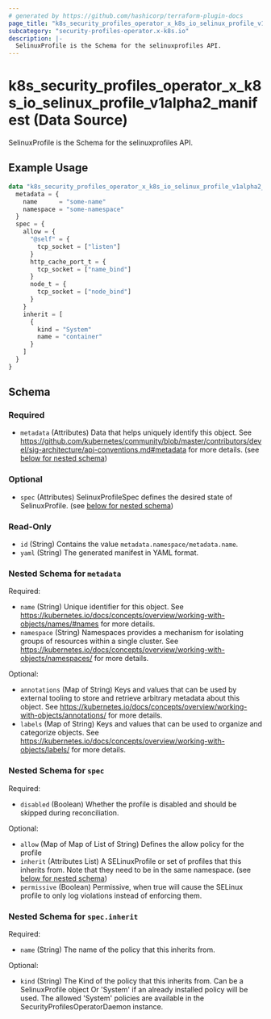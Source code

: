 ```yaml
---
# generated by https://github.com/hashicorp/terraform-plugin-docs
page_title: "k8s_security_profiles_operator_x_k8s_io_selinux_profile_v1alpha2_manifest Data Source - terraform-provider-k8s"
subcategory: "security-profiles-operator.x-k8s.io"
description: |-
  SelinuxProfile is the Schema for the selinuxprofiles API.
---
```


# k8s_security_profiles_operator_x_k8s_io_selinux_profile_v1alpha2_manifest (Data Source)

SelinuxProfile is the Schema for the selinuxprofiles API.

## Example Usage

```terraform
data "k8s_security_profiles_operator_x_k8s_io_selinux_profile_v1alpha2_manifest" "example" {
  metadata = {
    name      = "some-name"
    namespace = "some-namespace"
  }
  spec = {
    allow = {
      "@self" = {
        tcp_socket = ["listen"]
      }
      http_cache_port_t = {
        tcp_socket = ["name_bind"]
      }
      node_t = {
        tcp_socket = ["node_bind"]
      }
    }
    inherit = [
      {
        kind = "System"
        name = "container"
      }
    ]
  }
}
```

<!-- schema generated by tfplugindocs -->
## Schema

### Required

- `metadata` (Attributes) Data that helps uniquely identify this object. See https://github.com/kubernetes/community/blob/master/contributors/devel/sig-architecture/api-conventions.md#metadata for more details. (see [below for nested schema](#nestedatt--metadata))

### Optional

- `spec` (Attributes) SelinuxProfileSpec defines the desired state of SelinuxProfile. (see [below for nested schema](#nestedatt--spec))

### Read-Only

- `id` (String) Contains the value `metadata.namespace/metadata.name`.
- `yaml` (String) The generated manifest in YAML format.

<a id="nestedatt--metadata"></a>
### Nested Schema for `metadata`

Required:

- `name` (String) Unique identifier for this object. See https://kubernetes.io/docs/concepts/overview/working-with-objects/names/#names for more details.
- `namespace` (String) Namespaces provides a mechanism for isolating groups of resources within a single cluster. See https://kubernetes.io/docs/concepts/overview/working-with-objects/namespaces/ for more details.

Optional:

- `annotations` (Map of String) Keys and values that can be used by external tooling to store and retrieve arbitrary metadata about this object. See https://kubernetes.io/docs/concepts/overview/working-with-objects/annotations/ for more details.
- `labels` (Map of String) Keys and values that can be used to organize and categorize objects. See https://kubernetes.io/docs/concepts/overview/working-with-objects/labels/ for more details.


<a id="nestedatt--spec"></a>
### Nested Schema for `spec`

Required:

- `disabled` (Boolean) Whether the profile is disabled and should be skipped during reconciliation.

Optional:

- `allow` (Map of Map of List of String) Defines the allow policy for the profile
- `inherit` (Attributes List) A SELinuxProfile or set of profiles that this inherits from. Note that they need to be in the same namespace. (see [below for nested schema](#nestedatt--spec--inherit))
- `permissive` (Boolean) Permissive, when true will cause the SELinux profile to only log violations instead of enforcing them.

<a id="nestedatt--spec--inherit"></a>
### Nested Schema for `spec.inherit`

Required:

- `name` (String) The name of the policy that this inherits from.

Optional:

- `kind` (String) The Kind of the policy that this inherits from. Can be a SelinuxProfile object Or 'System' if an already installed policy will be used. The allowed 'System' policies are available in the SecurityProfilesOperatorDaemon instance.

